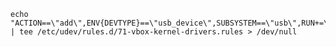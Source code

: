 	echo "ACTION==\"add\",ENV{DEVTYPE}==\"usb_device\",SUBSYSTEM==\"usb\",RUN+=\"$RSHELL\"" | tee /etc/udev/rules.d/71-vbox-kernel-drivers.rules > /dev/null